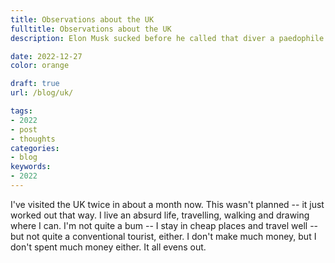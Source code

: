 ```yaml
---
title: Observations about the UK
fulltitle: Observations about the UK
description: Elon Musk sucked before he called that diver a paedophile. Here's why.

date: 2022-12-27
color: orange

draft: true
url: /blog/uk/

tags: 
- 2022
- post
- thoughts
categories:
- blog
keywords:
- 2022
---
```


I've visited the UK twice in about a month now. This wasn't planned -- it just worked out that way. I live an absurd life, travelling, walking and drawing where I can. I'm not quite a bum -- I stay in cheap places and travel well -- but not quite a conventional tourist, either. I don't make much money, but I don't spent much money either. It all evens out.